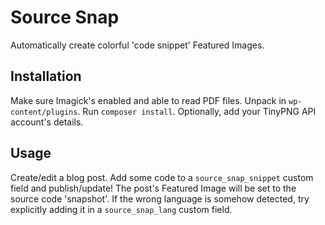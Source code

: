 # Source Snap
Automatically create colorful 'code snippet' Featured Images.

## Installation
Make sure Imagick's enabled and able to read PDF files. Unpack in `wp-content/plugins`. Run `composer install`. Optionally, add your TinyPNG API account's details.

## Usage
Create/edit a blog post. Add some code to a `source_snap_snippet` custom field and publish/update! The post's Featured Image will be set to the source code 'snapshot'. If the wrong language is somehow detected, try explicitly adding it in a `source_snap_lang` custom field.
